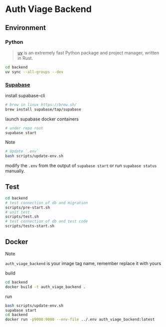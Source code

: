 # Auth Viage Backend

## Environment

### Python

> [uv](https://github.com/astral-sh/uv) is an extremely fast Python package and project manager, written in Rust.

```bash
cd backend
uv sync --all-groups --dev
```

### [Supabase](https://supabase.com/docs/guides/local-development/cli/getting-started?queryGroups=platform&platform=linux&queryGroups=access-method&access-method=postgres)

install supabase-cli

```bash
# brew in linux https://brew.sh/
brew install supabase/tap/supabase
```

launch supabase docker containers

```bash
# under repo root
supabase start
```

> [!NOTE]
>```bash
># Update `.env`
>bash scripts/update-env.sh
>```
> modify the `.env` from the output of `supabase start` or run `supabase status` manually.

## Test

```bash
cd backend
# test connection of db and migration
scripts/pre-start.sh
# unit test
scripts/test.sh
# test connection of db and test code
scripts/tests-start.sh
```

## Docker

> [!note]
> `auth_viage_backend` is your image tag name, remember replace it with yours

build

```bash
cd backend
docker build -t auth_viage_backend .
```

run

```bash
bash scripts/update-env.sh
supabase start
cd backend
docker run -p9000:9000 --env-file ../.env auth_viage_backend:latest
```
